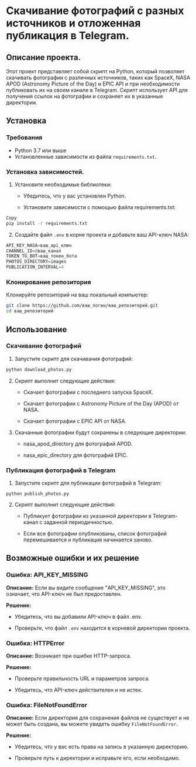 # Скачивание фотографий с разных источников и отложенная публикация в Telegram.

## Описание проекта.
Этот проект представляет собой скрипт на Python, который позволяет скачивать фотографии с различных источников, таких как SpaceX, NASA APOD (Astronomy Picture of the Day) и EPIC API и при необходимости публиковать их на своем канале в Telegram. Скрипт использует API для получения ссылок на фотографии и сохраняет их в указанные директории.

## Установка
### Требования
- Python 3.7 или выше
- Установленные зависимости из файла `requirements.txt`.
### Установка зависимостей.

1. Установите необходимые библиотеки:
   * Убедитесь, что у вас установлен Python.

   * Установите зависимости с помощью файла requirements.txt:

```bash
Copy
pip install -r requirements.txt
```
2. Создайте файл `.env` в корне проекта и добавьте ваш API-ключ NASA:
```python
API_KEY_NASA=ваш_api_ключ
CHANNEL_ID=@ваш_канал
TOKEN_TG_BOT=ваш_токен_бота
PHOTOS_DIRECTORY=images
PUBLICATION_INTERVAL=4
```
### Клонирование репозитория
Клонируйте репозиторий на ваш локальный компьютер:

```bash
git clone https://github.com/ваш_логин/ваш_репозиторий.git
cd ваш_репозиторий
```
## Использование
### Скачивание фотографий
1. Запустите скрипт для скачивания фотографий:

```python
python download_photos.py
```
2. Скрипт выполнит следующие действия:

   * Скачает фотографии с последнего запуска SpaceX.

   * Скачает фотографии с Astronomy Picture of the Day (APOD) от NASA.

   * Скачает фотографии с EPIC API от NASA.

3. Скачанные фотографии будут сохранены в следующие директории:

   * nasa_apod_directory для фотографий APOD.

   * nasa_epic_directory для фотографий EPIC.

### Публикация фотографий в Telegram
1. Запустите скрипт для публикации фотографий в Telegram:
```pyhton
python publish_photos.py
```
2. Скрипт выполнит следующие действия:

   * Публикует фотографии из указанной директории в Telegram-канал с заданной периодичностью.

   * Если все фотографии опубликованы, список фотографий перемешивается и публикация начинается заново.

## Возможные ошибки и их решение
### Ошибка: API_KEY_MISSING
**Описание:** Если вы видите сообщение "API_KEY_MISSING", это означает, что API-ключ не был предоставлен.

**Решение:**

   * Убедитесь, что вы добавили API-ключ в файл .env.

   * Проверьте, что файл `.env` находится в корневой директории проекта.

### Ошибка: HTTPError
**Описание:** Возникает при ошибке HTTP-запроса.

**Решение:**

   * Проверьте правильность URL и параметров запроса.

   * Убедитесь, что API-ключ действителен и не истек.

### Ошибка: FileNotFoundError
**Описание:** Если директория для сохранения файлов не существует и не может быть создана, вы можете увидеть ошибку `FileNotFoundError.`

**Решение:**
   
   * Убедитесь, что у вас есть права на запись в указанную директорию.

   * Проверьте путь к директории и исправьте его, если необходимо.
